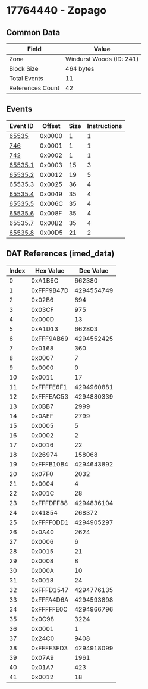 # 17764440 - Zopago

## Common Data

| Field            | Value                    |
|------------------|--------------------------|
| Zone             | Windurst Woods (ID: 241) |
| Block Size       | 464 bytes                |
| Total Events     | 11                       |
| References Count | 42                       |

## Events

| Event ID                | Offset   |   Size |   Instructions |
|-------------------------|----------|--------|----------------|
| [65535](./65535.md)     | 0x0000   |      1 |              1 |
| [746](./746.md)         | 0x0001   |      1 |              1 |
| [742](./742.md)         | 0x0002   |      1 |              1 |
| [65535.1](./65535.1.md) | 0x0003   |     15 |              3 |
| [65535.2](./65535.2.md) | 0x0012   |     19 |              5 |
| [65535.3](./65535.3.md) | 0x0025   |     36 |              4 |
| [65535.4](./65535.4.md) | 0x0049   |     35 |              4 |
| [65535.5](./65535.5.md) | 0x006C   |     35 |              4 |
| [65535.6](./65535.6.md) | 0x008F   |     35 |              4 |
| [65535.7](./65535.7.md) | 0x00B2   |     35 |              4 |
| [65535.8](./65535.8.md) | 0x00D5   |     21 |              2 |

## DAT References (imed_data)

|   Index | Hex Value   |   Dec Value |
|---------|-------------|-------------|
|       0 | 0xA1B6C     |      662380 |
|       1 | 0xFFF9B47D  |  4294554749 |
|       2 | 0x02B6      |         694 |
|       3 | 0x03CF      |         975 |
|       4 | 0x000D      |          13 |
|       5 | 0xA1D13     |      662803 |
|       6 | 0xFFF9AB69  |  4294552425 |
|       7 | 0x0168      |         360 |
|       8 | 0x0007      |           7 |
|       9 | 0x0000      |           0 |
|      10 | 0x0011      |          17 |
|      11 | 0xFFFFE6F1  |  4294960881 |
|      12 | 0xFFFEAC53  |  4294880339 |
|      13 | 0x0BB7      |        2999 |
|      14 | 0x0AEF      |        2799 |
|      15 | 0x0005      |           5 |
|      16 | 0x0002      |           2 |
|      17 | 0x0016      |          22 |
|      18 | 0x26974     |      158068 |
|      19 | 0xFFFB10B4  |  4294643892 |
|      20 | 0x07F0      |        2032 |
|      21 | 0x0004      |           4 |
|      22 | 0x001C      |          28 |
|      23 | 0xFFFDFF88  |  4294836104 |
|      24 | 0x41854     |      268372 |
|      25 | 0xFFFF0DD1  |  4294905297 |
|      26 | 0x0A40      |        2624 |
|      27 | 0x0006      |           6 |
|      28 | 0x0015      |          21 |
|      29 | 0x0008      |           8 |
|      30 | 0x000A      |          10 |
|      31 | 0x0018      |          24 |
|      32 | 0xFFFD1547  |  4294776135 |
|      33 | 0xFFFA4D6A  |  4294593898 |
|      34 | 0xFFFFFE0C  |  4294966796 |
|      35 | 0x0C98      |        3224 |
|      36 | 0x0001      |           1 |
|      37 | 0x24C0      |        9408 |
|      38 | 0xFFFF3FD3  |  4294918099 |
|      39 | 0x07A9      |        1961 |
|      40 | 0x01A7      |         423 |
|      41 | 0x0012      |          18 |
